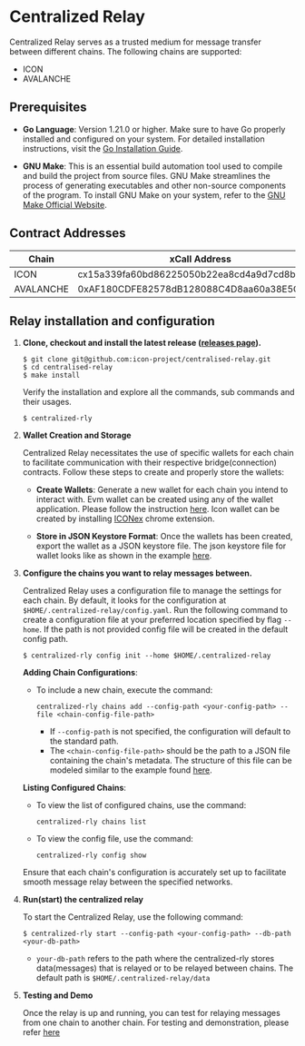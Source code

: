 # Centralized Relay
Centralized Relay serves as a trusted medium for message transfer between different chains.
The following chains are supported:
- ICON
- AVALANCHE

## Prerequisites

- **Go Language**: Version 1.21.0 or higher. Make sure to have Go properly installed and configured on your system. 
   For detailed installation instructions, visit the [Go Installation Guide](https://go.dev/doc/install).

- **GNU Make**: This is an essential build automation tool used to compile and build the project from source files. 
   GNU Make streamlines the process of generating executables and other non-source components of the program. 
   To install GNU Make on your system, refer to the [GNU Make Official Website](https://www.gnu.org/software/make/).

## Contract Addresses
| Chain     | xCall Address                               | Connection Address                         | Networks | 
|-----------|---------------------------------------------|--------------------------------------------|----------|
| ICON      | cx15a339fa60bd86225050b22ea8cd4a9d7cd8bb83  | cxb2b31a5252bfcc9be29441c626b8b918d578a58b | lisbon   | 
| AVALANCHE | 0xAF180CDFE82578dB128088C4D8aa60a38E5CF505  | 0x2500986cCD5e804B206925780e66628e88fE49f3 | fuji     |


## Relay installation and configuration
1. **Clone, checkout and install the latest release ([releases page](https://github.com/icon-project/centralised-relay/releases)).**

    ```shell
    $ git clone git@github.com:icon-project/centralised-relay.git
    $ cd centralised-relay
    $ make install
    ```
   Verify the installation and explore all the commands, sub commands and their usages.
    ```shell
   $ centralized-rly
    ```
2. **Wallet Creation and Storage**

   Centralized Relay necessitates the use of specific wallets for each chain to facilitate communication with their respective bridge(connection) contracts. 
   Follow these steps to create and properly store the wallets:

   - **Create Wallets**: Generate a new wallet for each chain you intend to interact with.
   Evm wallet can be created using any of the wallet application. Please follow the instruction [here](https://ethereum.org/en/wallets/find-wallet/).
   Icon wallet can be created by installing [ICONex](https://chromewebstore.google.com/detail/iconex/flpiciilemghbmfalicajoolhkkenfel) chrome extension.
   
   - **Store in JSON Keystore Format**: Once the wallets has been created, export the wallet as a JSON keystore file. The json keystore file for 
     wallet looks like as shown in the example [here](/example/wallets).
      

4. **Configure the chains you want to relay messages between.**

   Centralized Relay uses a configuration file to manage the settings for each chain. By default, it looks for the configuration at `$HOME/.centralized-relay/config.yaml`.
   Run the following command to create a configuration file at your preferred location specified by flag `--home`. If the path is not provided
   config file will be created in the default config path.
   ```shell
   $ centralized-rly config init --home $HOME/.centralized-relay
   ```
   **Adding Chain Configurations**:

   - To include a new chain, execute the command:
     ```shell
     centralized-rly chains add --config-path <your-config-path> --file <chain-config-file-path>
     ```
     - If `--config-path` is not specified, the configuration will default to the standard path.
     - The `<chain-config-file-path>` should be the path to a JSON file containing the chain's metadata. The structure of this file can be modeled similar to the example found [here](/example/configs).

   **Listing Configured Chains**:
   - To view the list of configured chains, use the command:
     ```shell
     centralized-rly chains list
     ```
   - To view the config file, use the command:
      ```shell
     centralized-rly config show
     ```

   Ensure that each chain's configuration is accurately set up to facilitate smooth message relay between the specified networks.

5. **Run(start) the centralized relay**

   To start the Centralized Relay, use the following command:
   ```shell
   $ centralized-rly start --config-path <your-config-path> --db-path <your-db-path>
   ```
   - `your-db-path` refers to the path where the centralized-rly stores data(messages)
   that is relayed or to be relayed between chains. The default path is ```$HOME/.centralized-relay/data```
   
6. **Testing and Demo**
   
   Once the relay is up and running, you can test for relaying messages from one chain to another chain. For
   testing and demonstration, please refer [here]()
  

  